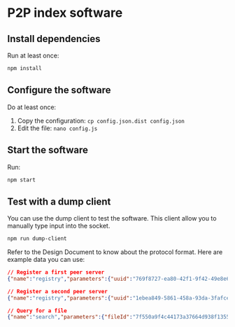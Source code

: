 # P2P index software

## Install dependencies

Run at least once:

```bash
npm install
```

## Configure the software

Do at least once:

1) Copy the configuration: `cp config.json.dist config.json`
2) Edit the file: `nano config.js`

## Start the software

Run:

```bash
npm start
```

## Test with a dump client

You can use the dump client to test the software. This client allow you to manually type input into the socket.

```bash
npm run dump-client
```

Refer to the Design Document to know about the protocol format. Here are example data you can use:

```json
// Register a first peer server
{"name":"registry","parameters":{"uuid":"769f8727-ea80-42f1-9f42-49e8e6757656","ip":"1.1.1.1","port":42,"files":["aaf4c61ddcc5e8a2dabede0f3b482cd9aea9434d","7f550a9f4c44173a37664d938f1355f0f92a47a7"]}}

// Register a second peer server
{"name":"registry","parameters":{"uuid":"1ebea849-5861-458a-93da-3fafce793d63","ip":"1.1.1.2","port":42,"files":["7f550a9f4c44173a37664d938f1355f0f92a47a7"]}}

// Query for a file
{"name":"search","parameters":{"fileId":"7f550a9f4c44173a37664d938f1355f0f92a47a7"}}
```
